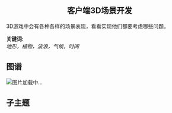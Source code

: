 <h2 align="center">客户端3D场景开发</h2>
<p>
3D游戏中会有各种各样的场景表现，看看实现他们都要考虑哪些问题。
</p>

**关键词:**<br/> 
*地形，植物，波浪，气候，时间*

## 图谱
![图片加载中...](https://github.com/gonglei007/GameDevMind/blob/main/exports/4.1.2.客户端3D场景开发.png?raw=true)

## 子主题
